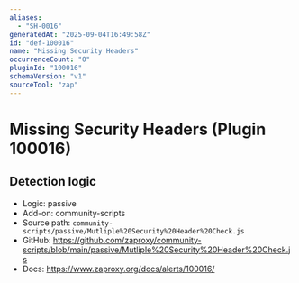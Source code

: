 ```yaml
---
aliases:
  - "SH-0016"
generatedAt: "2025-09-04T16:49:58Z"
id: "def-100016"
name: "Missing Security Headers"
occurrenceCount: "0"
pluginId: "100016"
schemaVersion: "v1"
sourceTool: "zap"
---
```


# Missing Security Headers (Plugin 100016)

## Detection logic

- Logic: passive
- Add-on: community-scripts
- Source path: `community-scripts/passive/Mutliple%20Security%20Header%20Check.js`
- GitHub: https://github.com/zaproxy/community-scripts/blob/main/passive/Mutliple%20Security%20Header%20Check.js
- Docs: https://www.zaproxy.org/docs/alerts/100016/

